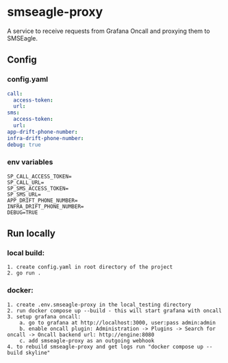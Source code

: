 # smseagle-proxy
A service to receive requests from Grafana Oncall and proxying them to SMSEagle.

## Config
### config.yaml
```yaml
call:
  access-token: 
  url: 
sms:
  access-token: 
  url: 
app-drift-phone-number: 
infra-drift-phone-number: 
debug: true

```
### env variables
```
SP_CALL_ACCESS_TOKEN=
SP_CALL_URL=
SP_SMS_ACCESS_TOKEN=
SP_SMS_URL=
APP_DRIFT_PHONE_NUMBER=
INFRA_DRIFT_PHONE_NUMBER=
DEBUG=TRUE
```

## Run locally
### local build:
```
1. create config.yaml in root directory of the project
2. go run .
```
### docker:
```
1. create .env.smseagle-proxy in the local_testing directory
2. run docker compose up --build - this will start grafana with oncall
3. setup grafana oncall:
    a. go to grafana at http://localhost:3000, user:pass admin:admin
    b. enable oncall plugin: Administration -> Plugins -> Search for oncall -> Oncall backend url: http://engine:8080
    c. add smseagle-proxy as an outgoing webhook
4. to rebuild smseagle-proxy and get logs run "docker compose up --build skyline"
```
